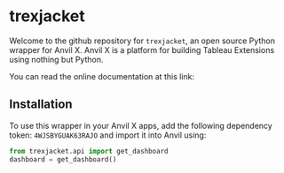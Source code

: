 # trexjacket

Welcome to the github repository for ``trexjacket``, an open source Python wrapper for Anvil X. Anvil X is a platform for building Tableau Extensions using nothing but Python.

You can read the online documentation at this link: <insert public url>

## Installation

To use this wrapper in your Anvil X apps, add the following dependency token: ``4WJSBYGUAK63RAJO`` and import it into Anvil using:

```python
from trexjacket.api import get_dashboard
dashboard = get_dashboard()
```
